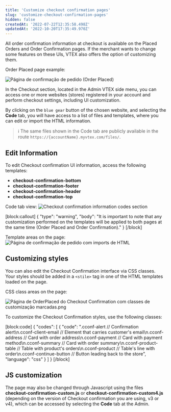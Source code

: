 ```yaml
---
title: 'Customize checkout confirmation pages'
slug: 'customize-checkout-confirmation-pages'
hidden: false
createdAt: '2022-07-22T12:35:58.498Z'
updatedAt: '2022-10-20T17:35:49.970Z'
---
```


All order confirmation information at checkout is available on the Placed Orders and Order Confirmation pages. If the merchant wants to change some features on these UIs, VTEX also offers the option of customizing them.

Order Placed page example:

![Página de confirmação de pedido (Order Placed)](https://cdn.jsdelivr.net/gh/vtexdocs/dev-portal-content@main/docs/guides/Checkout/customization/customize-checkout-confirmation-pages-0_13.png)

In the Checkout section, located in the Admin VTEX side menu, you can access one or more websites (stores) registered in your account and perform checkout settings, including UI customization.

By clicking on the `blue gear` button of the chosen website, and selecting the **Code** tab, you will have access to a list of files and templates, where you can edit or import the HTML information.

> ℹ️ The same files shown in the Code tab are publicly available in the route `https://{accountName}.myvtex.com/files/`.

## Edit Information

To edit Checkout confirmation UI information, access the following templates:

- **checkout-confirmation-bottom**
- **checkout-confirmation-footer**
- **checkout-confirmation-header**
- **checkout-confirmation-top**

Code tab view:
![Checkout confirmation information codes section](https://cdn.jsdelivr.net/gh/vtexdocs/dev-portal-content@main/docs/guides/Checkout/customization/customize-checkout-confirmation-pages-1_32.png)

[block:callout]
{
"type": "warning",
"body": "It is important to note that any customization performed on the templates will be applied to both pages at the same time (Order Placed and Order Confirmation)."
}
[/block]

Template areas on the page:
![Página de confirmação de pedido com imports de HTML](https://cdn.jsdelivr.net/gh/vtexdocs/dev-portal-content@main/docs/guides/Checkout/customization/customize-checkout-confirmation-pages-2_41.png)

## Customizing styles

You can also edit the Checkout Confirmation interface via CSS classes. Your styles should be added in a `<stile>` tag in one of the HTML templates loaded on the page.

CSS class areas on the page:

![Página de OrderPlaced do Checkout Confirmation com classes de customização marcadas.png](https://cdn.jsdelivr.net/gh/vtexdocs/dev-portal-content@main/docs/guides/Checkout/customization/customize-checkout-confirmation-pages-3_49.png)

To customize the Checkout Confirmation styles, use the following classes:

[block:code]
{
"codes": \[
{
"code": ".cconf-alert // Confirmation alert\n.cconf-client-email // Element that carries customer's email\n.cconf-address // Card with order address\n.cconf-payment // Card with payment method\n.cconf-summary // Card with order summary\n.cconf-product-table // Table with product's orders\n.cconf-product // Table's line with order\n.cconf-continue-button // Button leading back to the store",
"language": "css"
}
]
}
[/block]

## JS customization

The page may also be changed through Javascript using the files **checkout-confirmation-custom.js** or **checkout-confirmation-custom4.js** (depending on the version of Checkout confirmation you are using, v3 or v4), which can be accessed by selecting the **Code** tab at the Admin.
